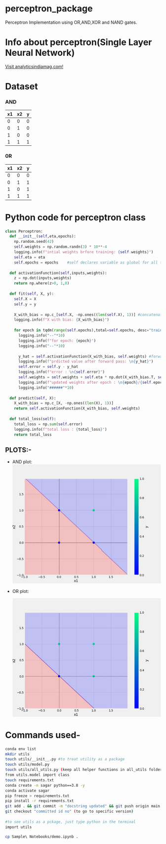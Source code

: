 # perceptron_package
Perceptron Implementation using OR,AND,XOR and NAND gates.

# Info about perceptron(Single Layer Neural Network)
<a href="https://analyticsindiamag.com/perceptron-is-the-only-neural-network-without-any-hidden-layer/">Visit analyticsindiamag.com!</a>
# Dataset
### AND
x1 | x2 | y         
-|-|-
0|0|0
0|1|0
1|0|0
1|1|1
### 0R
x1 | x2 | y
-|-|-
0|0|0
0|1|1
1|0|1
1|1|1
    
# Python code for perceptron class
```python
class Perceptron:
  def __init__(self,eta,epochs):
    np.random.seed(42)
    self.weights = np.random.randn(3) * 10**-4
    logging.info(f"intial weights brfore training: {self.weights}")
    self.eta = eta
    self.epochs = epochs    #self declares variable as global for all the methods

  def activationFunction(self,inputs,weights): 
    z = np.dot(inputs,weights)
    return np.where(z>0, 1,0)
  
  def fit(self, X, y):
    self.X = X 
    self.y = y

    X_with_bias = np.c_[self.X, -np.ones((len(self.X), 1))] #concatenation of X and bias 
    logging.info(f"X with bias: {X_with_bias}")

    for epoch in tqdm(range(self.epochs),total=self.epochs, desc="training the model"):
      logging.info("--"*10)
      logging.info(f"for epoch: {epoch}")
      logging.info("--"*10)

      y_hat = self.activationFunction(X_with_bias, self.weights) #forward propogation
      logging.info(f"prdicted value after forward pass: \n{y_hat}")
      self.error = self.y - y_hat
      logging.info(f"error : \n{self.error}")
      self.weights = self.weights + self.eta * np.dot(X_with_bias.T, self.error) #backward propogation
      logging.info(f"updated weights after epoch : \n{epoch}/{self.epochs} : \n{self.weights}")
      logging.info("######"*10)

  def predict(self, X):
    X_with_bias = np.c_[X, -np.ones((len(X), 1))]
    return self.activationFunction(X_with_bias, self.weights)

  def total_loss(self):
    total_loss = np.sum(self.error)
    logging.info(f"total loss : {total_loss}")
    return total_loss
```
## PLOTS:-
* AND plot:
![and plot](plots/and.png)

* OR plot: 

    ![or plot](plots/or.png)

# Commands used-

```bash
conda env list
mkdir utils
touch utils/__init__.py #to treat utility as a package
touch utils/model.py
touch utils/all_utils.py (keep all helper functions in all_utils folder)
from utils.model import class
touch requirements.txt
conda create -n sagar python==3.8 -y
conda activate sagar
pip freeze > requirements.txt
pip install -r requirements.txt
git add . && git commit -m "docstring updated" && git push origin main
git checkout "committed id no" (to go to specific version)

#to see utils as a pckage, just type python in the terminal
import utils
```

```bash
cp Sample\ Notebooks/demo.ipynb .
```


